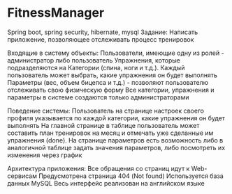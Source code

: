 # FitnessManager
Spring boot, spring security, hibernate, mysql
Задание:
Написать приложение, позволяющее отслеживать процесс тренировок

Входящие в систему объекты:
Пользователи, имеющие одну из ролей - администратор либо пользователь
Упражнения, которые подразделяются на
Категории (спина, ноги и т.д.). Каждый пользователь может выбрать, какие упражнения он будет выполнять
Параметры (вес, объем бицепса и т.д.) - позволяют пользователю отслеживать свою физическую форму
Все категории, упражнения и параметры в системе создаются только администраторами

Поведение системы:
Пользователь на странице настроек своего профиля указывается по каждой категории, какие упражнения он будет выполнять
На главной странице в таблице пользователь может составить план тренировок на месяц и отмечать уже сделанные им упражнения (done). 
На странице параметров есть возможность либо в аналогичной таблице задать значения параметров, либо посмотреть их изменения через график

Архитектура приложения:
Все обращения со страниц идут к Web-сервисам
Предусмотрена страница 404 (Not found)
Используется база данных MySQL
Весь интерфейс реализован на английском языке
